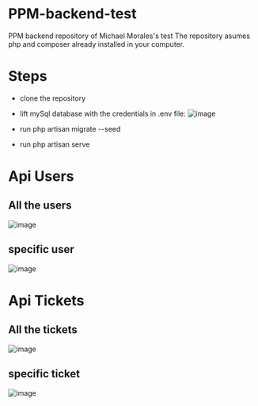 # PPM-backend-test
PPM backend repository of Michael Morales's test
The repository asumes php and composer already installed in your computer.

# Steps
- clone the repository
- lift mySql database with the credentials in .env file:
![image](https://user-images.githubusercontent.com/94335532/142383040-a5ea9b0f-c55d-4a94-bd0a-98b52ea65986.png)

- run php artisan migrate --seed
- run php artisan serve

# Api Users
## All the users
![image](https://user-images.githubusercontent.com/94335532/142382188-1dbfcd45-b3ce-4c26-801a-d69088e696ee.png)
## specific user
![image](https://user-images.githubusercontent.com/94335532/142382389-ed55765f-9846-4cf5-8316-0fab7bfb069d.png)

# Api Tickets
 ## All the tickets
 ![image](https://user-images.githubusercontent.com/94335532/142382527-84fe3338-1c62-40db-b38c-35ac9cdf2ef8.png)

 ## specific ticket
 ![image](https://user-images.githubusercontent.com/94335532/142382625-9dd0c2b9-266c-41ce-86b1-8739386ba046.png)
